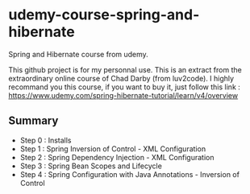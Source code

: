 # udemy-course-spring-and-hibernate
Spring and Hibernate course from udemy.

This github project is for my personnal use. 
This is an extract from the extraordinary online course of Chad Darby (from luv2code). 
I highly recommand you this course, if you want to buy it, just follow this link :
https://www.udemy.com/spring-hibernate-tutorial/learn/v4/overview

Summary
---
- Step 0 : Installs
- Step 1 : Spring Inversion of Control - XML Configuration
- Step 2 : Spring Dependency Injection - XML Configuration
- Step 3 : Spring Bean Scopes and Lifecycle
- Step 4 : Spring Configuration with Java Annotations - Inversion of Control